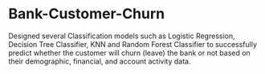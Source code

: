 # Bank-Customer-Churn
Designed several Classification models such as Logistic Regression, Decision Tree Classifier, KNN and Random Forest Classifier to successfully predict whether the customer will churn (leave) the bank or not based on their demographic, financial, and account activity data.
